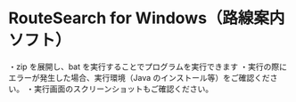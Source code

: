 # RouteSearch for Windows（路線案内ソフト）

・zip を展開し、bat を実行することでプログラムを実行できます
・実行の際にエラーが発生した場合、実行環境（Java のインストール等）をご確認ください。
・実行画面のスクリーンショットもご確認ください。
